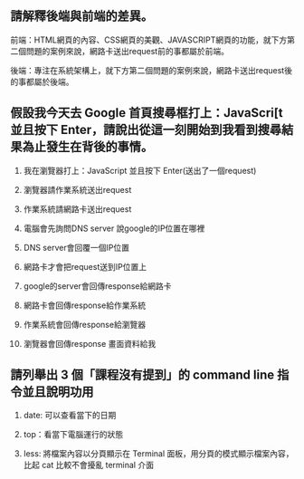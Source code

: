 ## 請解釋後端與前端的差異。

前端：HTML網頁的內容、CSS網頁的美觀、JAVASCRIPT網頁的功能，就下方第二個問題的案例來說，網路卡送出request前的事都屬於前端。

後端：專注在系統架構上，就下方第二個問題的案例來說，網路卡送出request後的事都屬於後端。

## 假設我今天去 Google 首頁搜尋框打上：JavaScri[t 並且按下 Enter，請說出從這一刻開始到我看到搜尋結果為止發生在背後的事情。

1. 我在瀏覽器打上：JavaScript 並且按下 Enter(送出了一個request)

2. 瀏覽器請作業系統送出request

3. 作業系統請網路卡送出request

4. 電腦會先詢問DNS server 說google的IP位置在哪裡

5. DNS server會回覆一個IP位置

6. 網路卡才會把request送到IP位置上

7. google的server會回傳response給網路卡

8. 網路卡會回傳response給作業系統

9. 作業系統會回傳response給瀏覽器

10. 瀏覽器會回傳response 畫面資料給我

## 請列舉出 3 個「課程沒有提到」的 command line 指令並且說明功用

1. date: 可以查看當下的日期

2. top：看當下電腦運行的狀態

3. less: 將檔案內容以分頁顯示在 Terminal 面板，用分頁的模式顯示檔案內容，比起 cat 比較不會擾亂 terminal 介面
